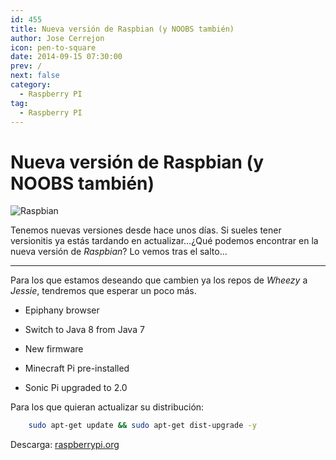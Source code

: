 ```yaml
---
id: 455
title: Nueva versión de Raspbian (y NOOBS también)
author: Jose Cerrejon
icon: pen-to-square
date: 2014-09-15 07:30:00
prev: /
next: false
category:
  - Raspberry PI
tag:
  - Raspberry PI
---
```


# Nueva versión de Raspbian (y NOOBS también)

![Raspbian](/images/raspbian.jpg)

Tenemos nuevas versiones desde hace unos días. Si sueles tener versionitis ya estás tardando en actualizar...¿Qué podemos encontrar en la nueva versión de *Raspbian*? Lo vemos tras el salto...

- - -
Para los que estamos deseando que cambien ya los repos de *Wheezy* a *Jessie*, tendremos que esperar un poco más.

* Epiphany browser

* Switch to Java 8 from Java 7

* New firmware

* Minecraft Pi pre-installed

* Sonic Pi upgraded to 2.0

Para los que quieran actualizar su distribución:

```bash
	sudo apt-get update && sudo apt-get dist-upgrade -y
```

Descarga: [raspberrypi.org](http://www.raspberrypi.org/downloads/)